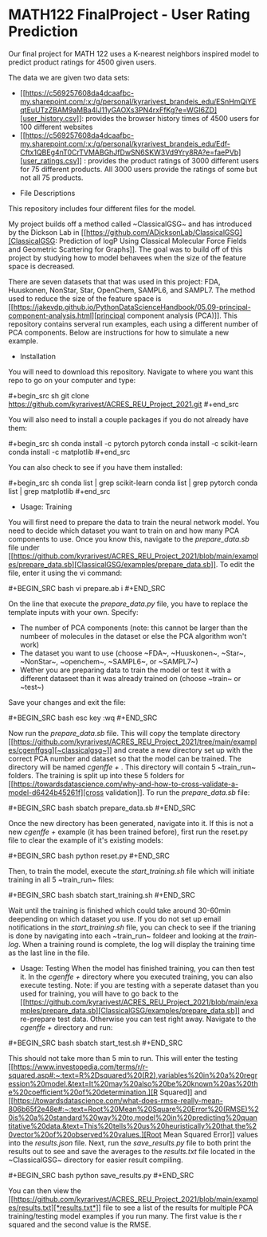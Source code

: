 # MATH122 FinalProject - User Rating Prediction

Our final project for MATH 122 uses a K-nearest neighbors inspired model to predict product ratings for 4500 given users.

The data we are given two data sets: 
- [[https://c569257608da4dcaafbc-my.sharepoint.com/:x:/g/personal/kyrarivest_brandeis_edu/ESnHmQiYEqtEuUTzZBAM9aMBa4lJ11yGAOXs3PN4rxFfKg?e=WGI6ZD][user_history.csv]]: provides the browser history times of 4500 users for 100 different websites
- [[https://c569257608da4dcaafbc-my.sharepoint.com/:x:/g/personal/kyrarivest_brandeis_edu/Edf-Cftx1QBEg4nT0CrTVMABGhJfDwSN6SKW3Vd9Yry8RA?e=faePVb][user_ratings.csv]] : provides the product ratings of 3000 different users for 75 different products. All 3000 users provide the ratings of some but not all 75 products.

* File Descriptions

This repository includes four different files for the model.



My project builds off a method called ~ClassicalGSG~
and has introduced by the Dickson Lab in [[https://github.com/ADicksonLab/ClassicalGSG][ClassicalGSG: Prediction of logP Using Classical
Molecular Force Fields and Geometric Scattering for Graphs]]. The goal was to build off of this project by studying how to model behavees when the size of the feature space is decreased.

There are seven datasets that that was used in this project: FDA, Huuskonen, NonStar, Star, OpenChem, SAMPL6, and SAMPL7. The method used to reduce the size of the feature space is [[https://jakevdp.github.io/PythonDataScienceHandbook/05.09-principal-component-analysis.html][principal component analysis (PCA)]]. This repository contains serveral run examples, each using a different number of PCA components. Below are instructions for how to simulate a new example.




* Installation

You will need to download this repository. Navigate to where you want this repo to go on your computer and type:

#+begin_src sh
  git clone https://github.com/kyrarivest/ACRES_REU_Project_2021.git
#+end_src

You will also need to install a couple packages if you do not already have them:

#+begin_src sh
  conda install -c pytorch pytorch
  conda install -c scikit-learn
  conda install -c matplotlib
#+end_src

You can also check to see if you have them installed:

#+begin_src sh
  conda list | grep scikit-learn
  conda list | grep pytorch
  conda list | grep matplotlib
#+end_src



* Usage: Training

You will first need to prepare the data to train the neural network model. You need to decide which dataset you want to train on and how many PCA components to use. Once you know this, navigate to the *prepare_data.sb* file under [[https://github.com/kyrarivest/ACRES_REU_Project_2021/blob/main/examples/prepare_data.sb][ClassicalGSG/examples/prepare_data.sb]]. To edit the file, enter it using the vi command:

#+BEGIN_SRC bash
 vi prepare.ab
 i
#+END_SRC

On the line that execute the *prepare_data.py* file, you have to replace the template inputs with your own. Specify:

- The number of PCA components (note: this cannot be larger than the numbeer of molecules in the dataset or else the PCA algorithm won't work)
- The dataset you want to use (choose ~FDA~, ~Huuskonen~, ~Star~, ~NonStar~, ~openchem~, ~SAMPL6~, or ~SAMPL7~)
- Wether you are preparing data to train the model or test it with a different dataseet than it was already trained on (choose ~train~ or ~test~)

Save your changes and exit the file:

#+BEGIN_SRC bash
 esc key
 :wq
#+END_SRC

Now run the *prepare_data.sb* file. This will copy the template directory [[https://github.com/kyrarivest/ACRES_REU_Project_2021/tree/main/examples/cgenffgsg][~classicalgsg~]] and create a new directory set up with the correct PCA number and dataset so that the model can be trained. The directory will be named *cgenffe + <PCA number>*. This directory will contain 5 ~train_run~ folders. The training is split up into these 5 folders for [[https://towardsdatascience.com/why-and-how-to-cross-validate-a-model-d6424b45261f][cross validation]]. To run the *prepare_data.sb* file:

#+BEGIN_SRC bash
 sbatch prepare_data.sb
#+END_SRC

Once the new directory has been generated, navigate into it. If this is not a new *cgenffe + <PCA number>* example (it has been trained before), first run the reset.py file to clear the example of it's existing models:

#+BEGIN_SRC bash
python reset.py
#+END_SRC

Then, to train the model, execute the *start_training.sh* file which will initiate training in all 5 ~train_run~ files:

#+BEGIN_SRC bash
sbatch start_training.sh
#+END_SRC

Wait until the training is finished which could take around 30-60min deepending on which dataset you use. If you do not set up email notifications in the *start_training.sh* file, you can check to see if the trianing is done by navigating into each ~train_run~ foldeer and looking at the *train-log*. When a training round is complete, the log will display the training time as the last line in the file.

* Usage: Testing
When the model has finished training, you can then test it. In the *cgenffe + <PCA number>* directory where you executed training, you can also execute testing. Note: if you are testing with a seperate dataset than you used for training, you will have to go back to the [[https://github.com/kyrarivest/ACRES_REU_Project_2021/blob/main/examples/prepare_data.sb][ClassicalGSG/examples/prepare_data.sb]] and re-prepare test data. Otherwise you can test right away. Navigate to the *cgenffe + <PCA number>* directory and run:

#+BEGIN_SRC bash
sbatch start_test.sh
#+END_SRC

This should not take more than 5 min to run. This will enter the testing [[https://www.investopedia.com/terms/r/r-squared.asp#:~:text=R%2Dsquared%20(R2),variables%20in%20a%20regression%20model.&text=It%20may%20also%20be%20known%20as%20the%20coefficient%20of%20determination.][R Squared]] and [[https://towardsdatascience.com/what-does-rmse-really-mean-806b65f2e48e#:~:text=Root%20Mean%20Square%20Error%20(RMSE)%20is%20a%20standard%20way%20to,model%20in%20predicting%20quantitative%20data.&text=This%20tells%20us%20heuristically%20that,the%20vector%20of%20observed%20values.][Root Mean Squared Error]] values into the *results.json* file. Next, run the *save_results.py* file to both print the results out to see and save the averages to the *results.txt* file located in the ~ClassicalGSG~ directory for easier result compiling.

#+BEGIN_SRC bash
python save_results.py
#+END_SRC

You can then view the [[https://github.com/kyrarivest/ACRES_REU_Project_2021/blob/main/examples/results.txt][*results.txt*]] file to see a list of the results for multiple PCA training/testing model examples if you run many. The first value is the r squared and the second value is the RMSE.
